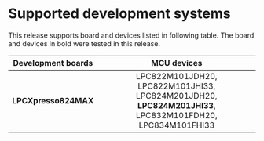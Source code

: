 # Supported development systems

This release supports board and devices listed in following table. The board and devices in bold were tested in this release.

|Development boards|MCU devices|
|:--:              |:--:       |
|**LPCXpresso824MAX**|LPC822M101JDH20, LPC822M101JHI33, LPC824M201JDH20,<br> **LPC824M201JHI33**, LPC832M101FDH20, LPC834M101FHI33<br>|
